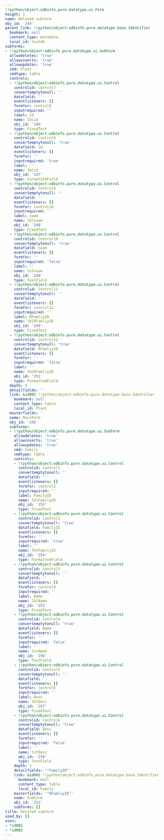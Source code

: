 ```yaml
---
!!python/object:odbinfo.pure.datatype.ui.Form
height: 1
name: Related subform
obj_id: '244'
parent_link: !!python/object:odbinfo.pure.datatype.base.Identifier
  bookmark: null
  content_type: metadata
  local_id: testdb
subforms:
- !!python/object:odbinfo.pure.datatype.ui.SubForm
  allowdeletes: 'true'
  allowinserts: 'true'
  allowupdates: 'true'
  cmd: Plant
  cmdtype: table
  controls:
  - !!python/object:odbinfo.pure.datatype.ui.Control
    controlid: control7
    convertemptytonull: ''
    datafield: ''
    eventlisteners: []
    formfor: control8
    inputrequired: ''
    label: id
    name: lblid
    obj_id: '246'
    type: FixedText
  - !!python/object:odbinfo.pure.datatype.ui.Control
    controlid: control8
    convertemptytonull: 'true'
    datafield: id
    eventlisteners: []
    formfor: ''
    inputrequired: 'true'
    label: ''
    name: fmtid
    obj_id: '247'
    type: FormattedField
  - !!python/object:odbinfo.pure.datatype.ui.Control
    controlid: control9
    convertemptytonull: ''
    datafield: ''
    eventlisteners: []
    formfor: control10
    inputrequired: ''
    label: naam
    name: lblnaam
    obj_id: '248'
    type: FixedText
  - !!python/object:odbinfo.pure.datatype.ui.Control
    controlid: control10
    convertemptytonull: 'true'
    datafield: naam
    eventlisteners: []
    formfor: ''
    inputrequired: 'false'
    label: ''
    name: txtnaam
    obj_id: '249'
    type: TextField
  - !!python/object:odbinfo.pure.datatype.ui.Control
    controlid: control11
    convertemptytonull: ''
    datafield: ''
    eventlisteners: []
    formfor: control12
    inputrequired: ''
    label: RFamliyID
    name: lblRFamliyID
    obj_id: '250'
    type: FixedText
  - !!python/object:odbinfo.pure.datatype.ui.Control
    controlid: control12
    convertemptytonull: 'true'
    datafield: RFamliyID
    eventlisteners: []
    formfor: ''
    inputrequired: 'false'
    label: ''
    name: fmtRFamliyID
    obj_id: '251'
    type: FormattedField
  depth: 0
  detailfields: ''
  link: &id001 !!python/object:odbinfo.pure.datatype.base.Identifier
    bookmark: null
    content_type: table
    local_id: Plant
  masterfields: ''
  name: MainForm
  obj_id: '245'
  subforms:
  - !!python/object:odbinfo.pure.datatype.ui.SubForm
    allowdeletes: 'true'
    allowinserts: 'true'
    allowupdates: 'true'
    cmd: Family
    cmdtype: table
    controls:
    - !!python/object:odbinfo.pure.datatype.ui.Control
      controlid: control1
      convertemptytonull: ''
      datafield: ''
      eventlisteners: []
      formfor: control2
      inputrequired: ''
      label: FamilyID
      name: lblFamilyID
      obj_id: '253'
      type: FixedText
    - !!python/object:odbinfo.pure.datatype.ui.Control
      controlid: control2
      convertemptytonull: 'true'
      datafield: FamilyID
      eventlisteners: []
      formfor: ''
      inputrequired: 'true'
      label: ''
      name: fmtFamilyID
      obj_id: '254'
      type: FormattedField
    - !!python/object:odbinfo.pure.datatype.ui.Control
      controlid: control3
      convertemptytonull: ''
      datafield: ''
      eventlisteners: []
      formfor: control4
      inputrequired: ''
      label: Name
      name: lblName
      obj_id: '255'
      type: FixedText
    - !!python/object:odbinfo.pure.datatype.ui.Control
      controlid: control4
      convertemptytonull: 'true'
      datafield: Name
      eventlisteners: []
      formfor: ''
      inputrequired: 'false'
      label: ''
      name: txtName
      obj_id: '256'
      type: TextField
    - !!python/object:odbinfo.pure.datatype.ui.Control
      controlid: control5
      convertemptytonull: ''
      datafield: ''
      eventlisteners: []
      formfor: control6
      inputrequired: ''
      label: Desc
      name: lblDesc
      obj_id: '257'
      type: FixedText
    - !!python/object:odbinfo.pure.datatype.ui.Control
      controlid: control6
      convertemptytonull: 'true'
      datafield: Desc
      eventlisteners: []
      formfor: ''
      inputrequired: 'false'
      label: ''
      name: txtDesc
      obj_id: '258'
      type: TextField
    depth: 1
    detailfields: '"FamilyID"'
    link: &id002 !!python/object:odbinfo.pure.datatype.base.Identifier
      bookmark: null
      content_type: table
      local_id: Family
    masterfields: '"RFamliyID"'
    name: SubForm
    obj_id: '252'
    subforms: []
title: Related subform
used_by: []
uses:
- *id001
- *id002
---
```

